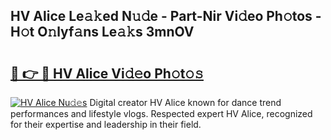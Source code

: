 ## HV Alice Le𝚊𝚔ed N𝚞𝚍e - Part-Nir Vi𝚍eo Ph𝚘tos - H𝚘t O𝚗lyf𝚊ns Le𝚊𝚔s 3mnOV

# <h2><a href="http://hf46cxk.feru.top/?c=HV+Alice">🔗 👉 🔴 HV Alice Vi𝚍𝚎o Ph𝚘t𝚘𝚜</a></h2>

[![HV Alice Nu𝚍𝚎s](https://i.imgur.com/0TWrTi3.gif)](http://hf46cxk.feru.top/?c=HV+Alice)
Digital creator HV Alice known for dance trend performances and lifestyle vlogs. Respected expert HV Alice, recognized for their expertise and leadership in their field. 
